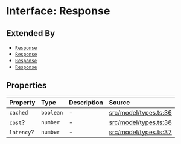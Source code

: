 # Interface: Response

## Extended By

- [`Response`](../../Chat/interfaces/Response.md)
- [`Response`](../../Completion/interfaces/Response.md)
- [`Response`](../../Embedding/interfaces/Response.md)
- [`Response`](../../SparseVector/interfaces/Response.md)

## Properties

| Property | Type | Description | Source |
| :------ | :------ | :------ | :------ |
| `cached` | `boolean` | - | [src/model/types.ts:36](https://github.com/dexaai/llm-tools/blob/f300435/src/model/types.ts#L36) |
| `cost`? | `number` | - | [src/model/types.ts:38](https://github.com/dexaai/llm-tools/blob/f300435/src/model/types.ts#L38) |
| `latency`? | `number` | - | [src/model/types.ts:37](https://github.com/dexaai/llm-tools/blob/f300435/src/model/types.ts#L37) |
